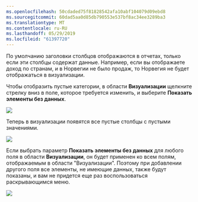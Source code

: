 ```yaml
---
ms.openlocfilehash: 50cdaded75f81828542afa10abf104079d09ebd8
ms.sourcegitcommit: 60dad5aa0d85db790553e537bf8ac34ee3289ba3
ms.translationtype: MT
ms.contentlocale: ru-RU
ms.lasthandoff: 05/29/2019
ms.locfileid: "61397720"
---
```

По умолчанию заголовки столбцов отображаются в отчетах, только если эти столбцы содержат данные. Например, если вы отображаете доход по странам, и в Норвегии не было продаж, то Норвегия не будет отображаться в визуализации.

Чтобы отобразить пустые категории, в области **Визуализации** щелкните стрелку вниз в поле, которое требуется изменить, и выберите **Показать элементы без данных**.

![](media/3-11c-display-empty-categories/3-11c_1.png)

Теперь в визуализации появятся все пустые столбцы с пустыми значениями.

![](media/3-11c-display-empty-categories/3-11c_2.png)

Если выбрать параметр **Показать элементы без данных** для любого поля в области **Визуализации**, он будет применен ко всем полям, отображаемым в области "Визуализации". Поэтому при добавлении другого поля все элементы, не имеющие данных, также будут показаны, и вам не придется еще раз воспользоваться раскрывающимся меню.

![](media/3-11c-display-empty-categories/3-11c_3.png)


